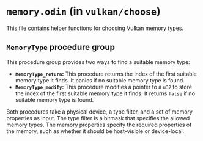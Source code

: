 # `memory.odin` (in `vulkan/choose`)

This file contains helper functions for choosing Vulkan memory types.

## `MemoryType` procedure group

This procedure group provides two ways to find a suitable memory type:

-   **`MemoryType_return`:** This procedure returns the index of the first suitable memory type it finds. It panics if no suitable memory type is found.
-   **`MemoryType_modify`:** This procedure modifies a pointer to a `u32` to store the index of the first suitable memory type it finds. It returns `false` if no suitable memory type is found.

Both procedures take a physical device, a type filter, and a set of memory properties as input. The type filter is a bitmask that specifies the allowed memory types. The memory properties specify the required properties of the memory, such as whether it should be host-visible or device-local.
